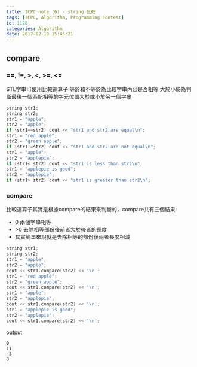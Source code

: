 ```yaml
---
title: ICPC note (6) - string 比較
tags: [ICPC, Algorithm, Programming Contest]
id: 1128
categories: Algorithm
date: 2017-02-18 15:45:21
---
```


## compare

### ==, !=, >, <, >=, <=

STL字串可使用比較運算子
等於和不等於為比較字串內容是否相等
大於小於為判斷最後一個匹配相等的字元位置大於或小於另一個字串

```cpp
string str1;
string str2;
str1 = "apple";
str2 = "apple";
if (str1==str2) cout << "str1 and str2 are equal\n";
str1 = "red apple";
str2 = "green apple";
if (str1!=str2) cout << "str1 and str2 are not equal\n";
str1 = "apple";
str2 = "applepie";
if (str1< str2) cout << "str1 is less than str2\n";
str1 = "applepie is good";
str2 = "applepie";
if (str1> str2) cout << "str1 is greater than str2\n";
```

### compare

比較運算子其實是根據compare的結果來判斷的，compare共有三個結果:
- 0 兩個字串相等
- \>0 去除相等部份後前者大於後者的長度
- 其實簡單來說就是去除相等的部份後兩者長度相減

```cpp
string str1;
string str2;
str1 = "apple";
str2 = "apple";
cout << str1.compare(str2) << '\n';
str1 = "red apple";
str2 = "green apple";
cout << str1.compare(str2) << '\n';
str1 = "apple";
str2 = "applepie";
cout << str1.compare(str2) << '\n';
str1 = "applepie is good";
str2 = "applepie";
cout << str1.compare(str2) << '\n';
```

output

```text
0
11
-3
8
```
